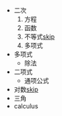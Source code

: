 - 二次
	1. 方程
	2. 函数
	3. 不等式[skip](./A-M-1.md)
	4. 多项式
- 多项式
	- 除法
- 二项式
	- 通项公式
- 对数[skip](./A-M-2.md)
- 三角
-  calculus